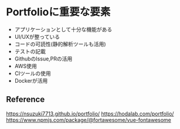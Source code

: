 # Portfolioに重要な要素

- アプリケーションとして十分な機能がある
- UI/UXが整っている
- コードの可読性(静的解析ツールも活用)
- テストの記載
- GithubのIssue,PRの活用
- AWS使用
- CIツールの使用
- Dockerが活用

## Reference
<https://nsuzuki7713.github.io/portfolio/>
<https://hodalab.com/portfolio/>
<https://www.npmjs.com/package/@fortawesome/vue-fontawesome>
